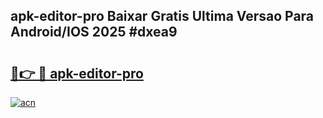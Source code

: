## apk-editor-pro Baixar Gratis Ultima Versao Para Android/IOS 2025 #dxea9

# <h2><a href="https://ainizakaria.my?title=apk-editor-pro&ref=20M">🔗👉 🔴 apk-editor-pro</a></h2>

[![acn](https://github.com/user-attachments/assets/0f9c940e-d8b0-45ae-aac7-cd30a18b3e1c)](https://ainizakaria.my?title=apk-editor-pro&ref=20M)

